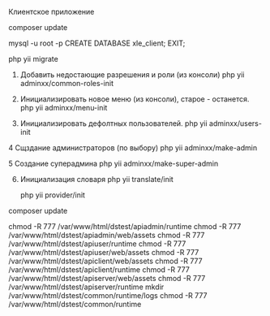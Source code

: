 Клиентское приложение

composer update

mysql -u root -p
CREATE DATABASE xle_client;
EXIT;

php yii migrate

1. Добавить недостающие разрешения и роли (из консоли)
   php yii adminxx/common-roles-init

2. Инициализировать новое меню (из консоли), старое - останется.
   php yii adminxx/menu-init
   
3. Инициализировать дефолтных пользователей.
   php yii adminxx/users-init

4 Сщздание администраторов (по выбору)
   php yii adminxx/make-admin

5 Создание суперадмина
   php yii adminxx/make-super-admin
   
6. Инициализация словаря
   php yii translate/init
   
   php yii provider/init

composer update

chmod -R 777 /var/www/html/dstest/apiadmin/runtime
chmod -R 777 /var/www/html/dstest/apiadmin/web/assets
chmod -R 777 /var/www/html/dstest/apiuser/runtime
chmod -R 777 /var/www/html/dstest/apiuser/web/assets
chmod -R 777 /var/www/html/dstest/apiclient/web/assets
chmod -R 777 /var/www/html/dstest/apiclient/runtime
chmod -R 777 /var/www/html/dstest/apiserver/web/assets
chmod -R 777 /var/www/html/dstest/apiserver/runtime
mkdir /var/www/html/dstest/common/runtime/logs
chmod -R 777 /var/www/html/dstest/common/runtime

